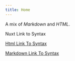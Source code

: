 ```yaml
---
title: Home
---
```


<p><span class="note">A mix of <em>Markdown</em> and <em>HTML</em>.</span></p>

<hello name="Custom Component"></hello>

<nuxt-link to="/syntax">Nuxt Link to Syntax</nuxt-link>

<a href="/syntax">Html Link To Syntax</a>

[Markdown Link To Syntax](/syntax)